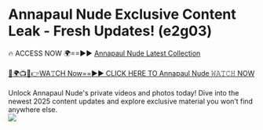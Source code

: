 # Annapaul Nude Exclusive Content Leak - Fresh Updates! (e2g03)

🔥 ACCESS NOW 🌍==►► <a href="https://tinyurl.com/yc657z5k" rel="nofollow">Annapaul Nude Latest Collection</a>
<br><br>
[🔴🌍📺📱👉WA𝚃CH Now==►► CLICK HERE TO Annapaul Nude 𝚆𝙰𝚃𝙲𝙷 NOW](https://tinyurl.com/yc657z5k)
<br><br>
Unlock Annapaul Nude's private videos and photos today! Dive into the newest 2025 content updates and explore exclusive material you won’t find anywhere else.
<br>
<a href="https://tinyurl.com/yc657z5k" rel="nofollow" data-target="animated-image.originalLink"><img src="https://camo.githubusercontent.com/8a4f000d20f83aca3bf7ec5f350d767afa0574a8a352519fd8cfa583a6f93a33/68747470733a2f2f692e696d6775722e636f6d2f644a486b345a712e676966" data-canonical-src="https://i.imgur.com/dJHk4Zq.gif" style="max-width: 100%; display: inline-block;" data-target="animated-image.originalImage"></a>
<br>
